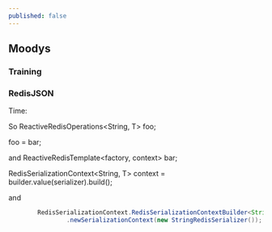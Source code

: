 ```yaml
---
published: false
---
```

## Moodys

### Training

### RedisJSON 
Time: 

So ReactiveRedisOperations<String, T> foo;

foo = bar;

and ReactiveRedisTemplate<factory, context> bar;


RedisSerializationContext<String, T> context = builder.value(serializer).build();

and 

```java
        RedisSerializationContext.RedisSerializationContextBuilder<String, T> builder = RedisSerializationContext
                .newSerializationContext(new StringRedisSerializer());
```
  